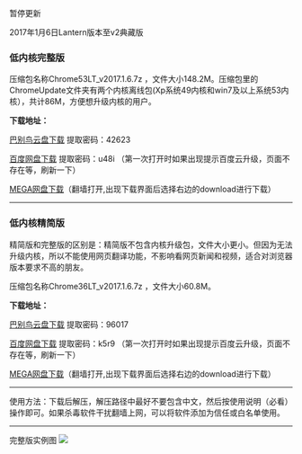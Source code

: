暂停更新

2017年1月6日Lantern版本至v2典藏版

### 低内核完整版

压缩包名称Chrome53LT_v2017.1.6.7z ，文件大小148.2M。压缩包里的ChromeUpdate文件夹有两个内核离线包(Xp系统49内核和win7及以上系统53内核），共计86M，方便想升级内核的用户。

**下载地址：**

[巴别鸟云盘下载](http://www.babel.cc/share.do?s=547362294429627) 提取密码：42623

[百度网盘下载](http://pan.baidu.com/s/1b5Eg5C) 提取密码：u48i （第一次打开时如果出现提示百度云升级，页面不存在等，刷新一下）

[MEGA网盘下载](https://mega.nz/#!d5AyDBYQ!cdwvhAGKzlpnN9lPwA81ms8JxbkM5ATnis3HS4lwuEw)（翻墙打开,出现下载界面后选择右边的download进行下载）

***

### 低内核精简版

精简版和完整版的区别是：精简版不包含内核升级包，文件大小更小。但因为无法升级内核，所以不能使用网页翻译功能，不影响看网页新闻和视频，适合对浏览器版本要求不高的朋友。

压缩包名称Chrome36LT_v2017.1.6.7z ，文件大小60.8M。

**下载地址：**

[巴别鸟云盘下载](http://www.babel.cc/share.do?s=2965619813187789) 提取密码：96017

[百度网盘下载](http://pan.baidu.com/s/1geGZoGz) 提取密码：k5r9 （第一次打开时如果出现提示百度云升级，页面不存在等，刷新一下）

[MEGA网盘下载](https://mega.nz/#!ho4Cha7L!ronchqMcEVH2wysVkrutL5zi8NoKFB7_xcsb6o3gdvg)（翻墙打开,出现下载界面后选择右边的download进行下载）

***

使用方法：下载后解压，解压路径中最好不要包含中文，然后按使用说明（必看）操作即可。如果杀毒软件干扰翻墙上网，可以将软件添加为信任或白名单使用。


***
完整版实例图
![](https://raw.githubusercontent.com/Alvin9999/pac2/master/lantern使用说明3.png)
